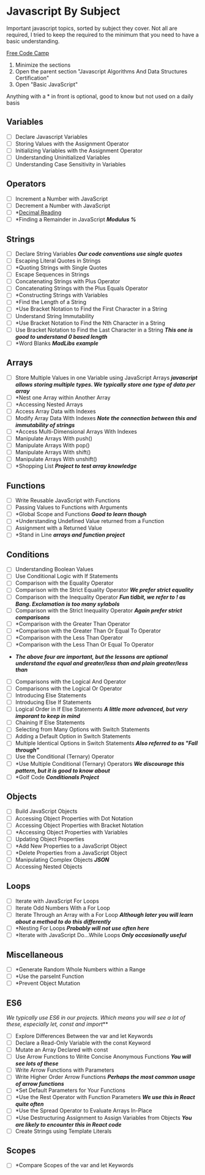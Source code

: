 # Javascript By Subject 

Important javascript topics, sorted by subject they cover. Not all are required, I tried to keep the required to the minimum that you need to have a basic understanding.

[Free Code Camp](https://learn.freecodecamp.org/)

1. Minimize the sections
2. Open the parent section "Javascript Algorithms And Data Structures Certification"
3. Open "Basic JavaScript"

Anything with a * in front is optional, good to know but not used on a daily basis

## Variables
- [ ] Declare Javascript Variables
- [ ] Storing Values with the Assignment Operator
- [ ] Initializing Variables with the Assignment Operator
- [ ] Understanding Uninitialized Variables
- [ ] Understanding Case Sensitivity in Variables

## Operators
- [ ] Increment a Number with JavaScript
- [ ] Decrement a Number with JavaScript
- [ ] *[Decimal Reading](https://en.wikipedia.org/wiki/Floating-point_arithmetic#Accuracy_problems)
- [ ] *Finding a Remainder in JavaScript **_Modulus %_**

## Strings
- [ ] Declare String Variables **_Our code conventions use single quotes_**
- [ ] Escaping Literal Quotes in Strings
- [ ] *Quoting Strings with Single Quotes
- [ ] Escape Sequences in Strings
- [ ] Concatenating Strings with Plus Operator
- [ ] Concatenating Strings with the Plus Equals Operator
- [ ] *Constructing Strings with Variables
- [ ] *Find the Length of a String
- [ ] *Use Bracket Notation to Find the First Character in a String
- [ ] Understand String Immutability
- [ ] *Use Bracket Notation to Find the Nth Character in a String
- [ ] Use Bracket Notation to Find the Last Character in a String **_This one is good to understand 0 based length_**
- [ ] *Word Blanks **_MadLibs example_**

## Arrays
- [ ] Store Multiple Values in one Variable using JavaScript Arrays **_javascript allows storing multiple types. We typically store one type of data per array_**
- [ ] *Nest one Array within Another Array
- [ ] *Accessing Nested Arrays
- [ ] Access Array Data with Indexes
- [ ] Modify Array Data With Indexes **_Note the connection between this and immutability of strings_**
- [ ] *Access Multi-Dimensional Arrays With Indexes
- [ ] Manipulate Arrays With push()
- [ ] Manipulate Arrays With pop()
- [ ] Manipulate Arrays With shift()
- [ ] Manipulate Arrays With unshift()
- [ ] *Shopping List **_Project to test array knowledge_**

## Functions
- [ ] Write Reusable JavaScript with Functions
- [ ] Passing Values to Functions with Arguments
- [ ] *Global Scope and Functions **_Good to learn though_**
- [ ] *Understanding Undefined Value returned from a Function
- [ ] Assignment with a Returned Value
- [ ] *Stand in Line **_arrays and function project_**

## Conditions
- [ ] Understanding Boolean Values
- [ ] Use Conditional Logic with If Statements
- [ ] Comparison with the Equality Operator
- [ ] Comparison with the Strict Equality Operator **_We prefer strict equality_**
- [ ] Comparison with the Inequality Operator **_Fun tidbit, we refer to ! as Bang. Exclamation is too many sylabols_**
- [ ] Comparison with the Strict Inequality Operator **_Again prefer strict comparisons_**
- [ ] *Comparison with the Greater Than Operator
- [ ] *Comparison with the Greater Than Or Equal To Operator
- [ ] *Comparison with the Less Than Operator
- [ ] *Comparison with the Less Than Or Equal To Operator
- **_The above four are important, but the lessons are optional understand the equal and greater/less than and plain greater/less than_**
- [ ] Comparisons with the Logical And Operator
- [ ] Comparisons with the Logical Or Operator
- [ ] Introducing Else Statements
- [ ] Introducing Else If Statements
- [ ] Logical Order in If Else Statements **_A little more advanced, but very imporant to keep in mind_**
- [ ] Chaining If Else Statements
- [ ] Selecting from Many Options with Switch Statements
- [ ] Adding a Default Option in Switch Statements
- [ ] Multiple Identical Options in Switch Statements **_Also referred to as "Fall through"_**
- [ ] Use the Conditional (Ternary) Operator
- [ ] *Use Multiple Conditional (Ternary) Operators **_We discourage this pattern, but it is good to know about_**
- [ ] *Golf Code **_Conditionals Project_**

## Objects
- [ ] Build JavaScript Objects
- [ ] Accessing Object Properties with Dot Notation
- [ ] Accessing Object Properties with Bracket Notation
- [ ] *Accessing Object Properties with Variables
- [ ] Updating Object Properties
- [ ] *Add New Properties to a JavaScript Object
- [ ] *Delete Properties from a JavaScript Object
- [ ] Manipulating Complex Objects **_JSON_**
- [ ] Accessing Nested Objects

## Loops
- [ ] Iterate with JavaScript For Loops
- [ ] Iterate Odd Numbers With a For Loop
- [ ] Iterate Through an Array with a For Loop **_Although later you will learn about a method to do this differently_**
- [ ] *Nesting For Loops **_Probably will not use often here_**
- [ ] *Iterate with JavaScript Do...While Loops **_Only occasionally useful_**

## Miscellaneous
- [ ] *Generate Random Whole Numbers within a Range
- [ ] *Use the parseInt Function
- [ ] *Prevent Object Mutation

## ES6
_We typically use ES6 in our projects. Which means you will see a lot of these, especially let, const and import_**
- [ ] Explore Differences Between the var and let Keywords
- [ ] Declare a Read-Only Variable with the const Keyword
- [ ] Mutate an Array Declared with const
- [ ] Use Arrow Functions to Write Concise Anonymous Functions **_You will see lots of these_**
- [ ] Write Arrow Functions with Parameters
- [ ] Write Higher Order Arrow Functions **_Perhaps the most common usage of arrow functions_**
- [ ] *Set Default Parameters for Your Functions
- [ ] *Use the Rest Operator with Function Parameters **_We use this in React quite often_**
- [ ] *Use the Spread Operator to Evaluate Arrays In-Place
- [ ] *Use Destructuring Assignment to Assign Variables from Objects **_You are likely to encounter this in React code_**
- [ ] Create Strings using Template Literals

## Scopes
- [ ] *Compare Scopes of the var and let Keywords
